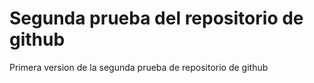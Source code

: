 # Segunda prueba del repositorio de github

Primera version de la segunda prueba de repositorio de github